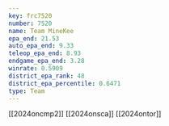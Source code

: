 ```yaml
---
key: frc7520
number: 7520
name: Team MineKee
epa_end: 21.53
auto_epa_end: 9.33
teleop_epa_end: 8.93
endgame_epa_end: 3.28
winrate: 0.5909
district_epa_rank: 48
district_epa_percentile: 0.6471
type: Team
---
```

[[2024oncmp2]]
[[2024onsca]]
[[2024ontor]]
